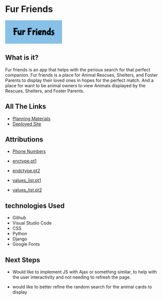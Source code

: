 # Fur Friends
<img src="media/media/fur_friends.png">

## What is it?

Fur friends is an app that helps with the perious search for that perfect companion. Fur friends is a place for Animal Rescues, Shelters, and Foster Parents to display their loved ones in hopes for the perfect match. And a place for want to be animal owners to view Animals displayed by the Rescues, Shelters, and Foster Parents.

## All The Links

* [Planning Materials](https://trello.com/b/Pv5JLJeI/animal-swipe)
* [Deployed Site](https://fur-friend-app-7f1a72d680b7.herokuapp.com/)

## Attributions

* [Phone Numbers](https://stackoverflow.com/questions/19130942/whats-the-best-way-to-store-a-phone-number-in-django-models)

* [enctype.pt1](https://stackoverflow.com/questions/680770/django-imagefield-not-working-properly-via-modelform)

* [endctype.pt2](https://stackoverflow.com/questions/4526273/what-does-enctype-multipart-form-data-mean)

* [values_list.pt1](https://stackoverflow.com/questions/53171513/multi-valued-field-in-django)

* [values_list.pt2](https://stackoverflow.com/questions/37205793/django-values-list-vs-values)

## technologies Used

* Github
* Visual Studio Code
* CSS
* Python
* Django
* Google Fonts

## Next Steps

* Would like to implement JS with Ajax or something similar, to help with the user interactivity and not needing to refresh the page.

* would like to better refine the random search for the animal cards to display
